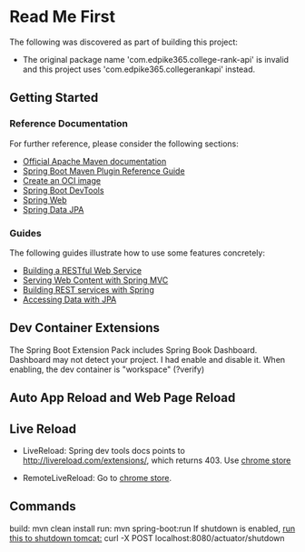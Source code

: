 # Read Me First

The following was discovered as part of building this project:

* The original package name 'com.edpike365.college-rank-api' is invalid and this project uses 'com.edpike365.collegerankapi' instead.

## Getting Started

### Reference Documentation

For further reference, please consider the following sections:

* [Official Apache Maven documentation](https://maven.apache.org/guides/index.html)
* [Spring Boot Maven Plugin Reference Guide](https://docs.spring.io/spring-boot/docs/2.5.5/maven-plugin/reference/html/)
* [Create an OCI image](https://docs.spring.io/spring-boot/docs/2.5.5/maven-plugin/reference/html/#build-image)
* [Spring Boot DevTools](https://docs.spring.io/spring-boot/docs/2.5.5/reference/htmlsingle/#using-boot-devtools)
* [Spring Web](https://docs.spring.io/spring-boot/docs/2.5.5/reference/htmlsingle/#boot-features-developing-web-applications)
* [Spring Data JPA](https://docs.spring.io/spring-boot/docs/2.5.5/reference/htmlsingle/#boot-features-jpa-and-spring-data)

### Guides

The following guides illustrate how to use some features concretely:

* [Building a RESTful Web Service](https://spring.io/guides/gs/rest-service/)
* [Serving Web Content with Spring MVC](https://spring.io/guides/gs/serving-web-content/)
* [Building REST services with Spring](https://spring.io/guides/tutorials/bookmarks/)
* [Accessing Data with JPA](https://spring.io/guides/gs/accessing-data-jpa/)

## Dev Container Extensions

The Spring Boot Extension Pack includes Spring Book Dashboard. Dashboard may not detect your project. I had enable and disable it. When enabling, the dev container is "workspace" (?verify)

## Auto App Reload and Web Page Reload

## Live Reload

* LiveReload: Spring dev tools docs points to http://livereload.com/extensions/, which returns 403. Use [chrome store](https://chrome.google.com/webstore/detail/livereload/jnihajbhpnppcggbcgedagnkighmdlei//go)

* RemoteLiveReload: Go to [chrome store](https://chrome.google.com/webstore/detail/remotelivereload/jlppknnillhjgiengoigajegdpieppei?hl=en-GB).


## Commands

build: mvn clean install
run: mvn spring-boot:run
If shutdown is enabled, [run this to shutdown tomcat:](//https://www.baeldung.com/spring-boot-shutdown)
curl -X POST localhost:8080/actuator/shutdown
